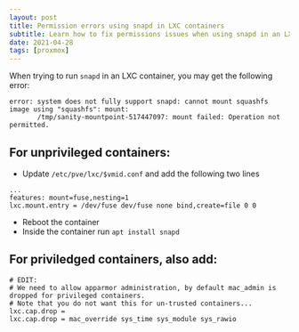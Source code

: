 ```yaml
---
layout: post
title: Permission errors using snapd in LXC containers
subtitle: Learn how to fix permissions issues when using snapd in an LXC container
date: 2021-04-28
tags: [proxmox]
---
```


When trying to run `snapd` in an LXC container, you may get the following error:

```
error: system does not fully support snapd: cannot mount squashfs image using "squashfs": mount:
       /tmp/sanity-mountpoint-517447097: mount failed: Operation not permitted.
```

## For unprivileged containers:

* Update `/etc/pve/lxc/$vmid.conf` and add the following two lines


```
...
features: mount=fuse,nesting=1
lxc.mount.entry = /dev/fuse dev/fuse none bind,create=file 0 0
```

* Reboot the container
* Inside the container run `apt install snapd`

## For priviledged containers, also add:

```
# EDIT:
# We need to allow apparmor administration, by default mac_admin is dropped for privileged containers.
# Note that you do not want this for un-trusted containers...
lxc.cap.drop =
lxc.cap.drop = mac_override sys_time sys_module sys_rawio
```
